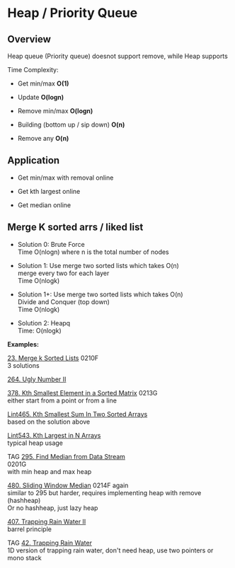 # Heap / Priority Queue


## Overview 

Heap queue (Priority queue) doesnot support remove, while Heap supports

Time Complexity:
* Get min/max  __O(1)__

* Update  __O(logn)__

* Remove min/max  __O(logn)__

* Building (bottom up / sip down) __O(n)__

* Remove any __O(n)__


## Application

* Get min/max with removal online 

* Get kth largest online

* Get median online


## Merge K sorted arrs / liked list

- Solution 0: Brute Force   \
  Time O(nlogn) where n is the total number of nodes

- Solution 1: Use merge two sorted lists which takes O(n)   \
  merge every two for each layer    \
  Time O(nlogk)

- Solution 1+: Use merge two sorted lists which takes O(n)  \
  Divide and Conquer (top down) \
  Time O(nlogk)

- Solution 2: Heapq \
  Time: O(nlogk)


__Examples:__

[23. Merge k Sorted Lists](https://leetcode.com/problems/merge-k-sorted-lists/)
0210F \
3 solutions 

[264. Ugly Number II](https://leetcode.com/problems/ugly-number-ii/)

[378. Kth Smallest Element in a Sorted Matrix](https://leetcode.com/problems/kth-smallest-element-in-a-sorted-matrix/)
0213G \
either start from a point or from a line

[Lint465. Kth Smallest Sum In Two Sorted Arrays](https://www.lintcode.com/problem/kth-smallest-sum-in-two-sorted-arrays/)\
based on the solution above

[Lint543. Kth Largest in N Arrays](https://www.lintcode.com/problem/kth-largest-in-n-arrays/)\
typical heap usage

TAG
[295. Find Median from Data Stream](https://leetcode.com/problems/find-median-from-data-stream/)    
0201G\
with min heap and max heap

[480. Sliding Window Median](https://leetcode.com/problems/sliding-window-median/) 
0214F again\
similar to 295 but harder, requires implementing heap with remove (hashheap)\
Or no hashheap, just lazy heap

[407. Trapping Rain Water II](https://leetcode.com/problems/trapping-rain-water-ii/) \
barrel principle

TAG
[42. Trapping Rain Water](https://leetcode.com/problems/trapping-rain-water/)\
1D version of trapping rain water, don't need heap, use two pointers or mono stack


